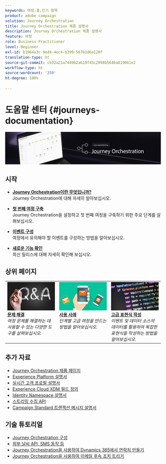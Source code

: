 ```yaml
---
keywords: 여정;홈;인기 항목
product: adobe campaign
solution: Journey Orchestration
title: Journey Orchestration 제품 설명서
description: Journey Orchestration 제품 설명서
feature: 여정
role: Business Practitioner
level: Beginner
exl-id: b1964a3c-9ed4-4ec4-b399-567b1d6a120f
translation-type: ht
source-git-commit: cb32a21a7449b2a610f45c2098b564ba819061e2
workflow-type: ht
source-wordcount: '259'
ht-degree: 100%

---
```


# 도움말 센터 {#journeys-documentation}

![](using/assets/do-not-localize/bannerjourney.png)

## 시작

* **[Journey Orchestration이란 무엇입니까?](using/about/about-journey-orchestration.md)**<br/>
Journey Orchestration에 대해 자세히 알아보십시오.

* **[첫 번째 여정 구축](using/about/get-started.md)**<br/>
Journey Orchestration을 설정하고 첫 번째 여정을 구축하기 위한 주요 단계를 살펴보십시오.

* **[이벤트 구성](using/event/about-events.md#section_tbk_5qt_pgb)**<br/>
여정에서 유의해야 할 이벤트를 구성하는 방법을 알아보십시오.

* **[새로운 기능 확인](using/release-notes/release-notes.md)**<br/>
최신 릴리스에 대해 자세히 확인해 보십시오.

## 상위 페이지

<table style="table-layout:fixed">
<tr>
    <td valign="top">
        <a href="using/about/troubleshooting.md">
       <img alt="개발자" src="using/assets/do-not-localize/FAQ.png" />
       </a>
    <div>
    <a href="using/about/troubleshooting.md"><strong>문제 해결</strong></a>
    </div>
    <em>여정 문제를 해결하는 데 사용할 수 있는 다양한 도구를 살펴보십시오.</em>
    <br>
  </td>
  <td valign="top">
    <a href="using/usecase/building-the-journey.md">
      <img alt="구축" src="using/assets/do-not-localize/design.png"/>
    </a>
    <div>
    <a href="using/usecase/building-the-journey.md"><strong>사용 사례</strong></a>
    </div>
    <em>단계별 고급 여정을 만드는 방법을 알아보십시오.</em>
    <br>
  </td>
  <td valign="top">
    <a href="using/expression/expressionadvanced.md">
      <img alt="조건" src="using/assets/do-not-localize/dev.png"/>
    </a>
    <div>
    <a href="using/expression/expressionadvanced.md"><strong>고급 표현식 작성</strong></a>
    </div>
    <em>이벤트 및 데이터 소스의 데이터를 활용하여 복잡한 표현식을 작성하는 방법을 알아보십시오. </em>
    <br>
  </td>
</tr>
</table>

## 추가 자료

* [Journey Orchestration 제품 페이지](https://www.adobe.com/kr/experience-platform/journey-orchestration.html)
* [Experience Platform 설명서](https://www.adobe.com/kr/experience-platform/documentation-and-developer-resources.html)
* [실시간 고객 프로필 설명서](https://docs.adobe.com/content/help/ko-KR/experience-platform/profile/home.html)
* [Experience Cloud XDM 필드 정의](https://docs.adobe.com/content/help/ko-KR/experience-platform/xdm/home.html)
* [Identity Namespace 설명서](https://docs.adobe.com/content/help/ko-KR/experience-platform/identity/home.html)
* [스트리밍 수집 API](https://docs.adobe.com/content/help/ko-KR/experience-platform/ingestion/streaming/overview.html)
* [Campaign Standard 트랜잭션 메시지 설명서](https://docs.adobe.com/content/help/ko-KR/campaign-standard/using/communication-channels/transactional-messaging/about-transactional-messaging.html)

## 기술 튜토리얼

* [Journey Orchestration 구성](https://experienceleague.adobe.com/docs/platform-learn/comprehensive-technical-tutorial/module6/journey-orchestration-create-account.html?lang=ko#module6-journey-orchestration)
* [외부 날씨 API, SMS 동작 등](https://experienceleague.adobe.com/docs/platform-learn/comprehensive-technical-tutorial/module12/journey-orchestration-external-weather-api-sms.html?lang=ko#module12)
* [Journey Orchestration을 사용하여 Dynamics 365에서 연락처 만들기](https://experienceleague.adobe.com/docs/platform-learn/comprehensive-technical-tutorial/module17/ex3.html?lang=ko#module17)
* [Journey Orchestration을 사용하여 이메일 후속 조치 트리거](https://experienceleague.adobe.com/docs/platform-learn/comprehensive-technical-tutorial/module20/ex4.html?lang=ko#module20)
